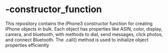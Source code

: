 # -constructor_function
This repository contains the iPhone3 constructor function for creating iPhone objects in bulk. Each object has properties like ASIN, color, display, camera, and bluetooth, with methods to dial, send messages, click photos, and connect Bluetooth. The .call() method is used to initialize object properties efficiently

